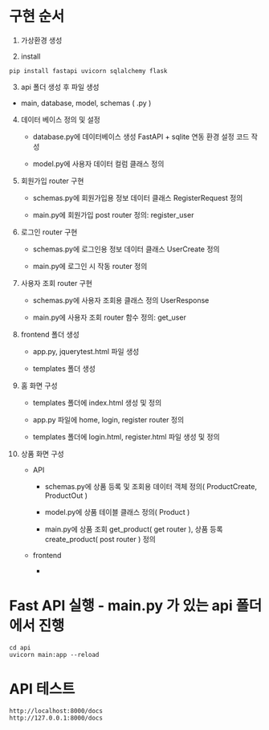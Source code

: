 # 구현 순서

1. 가상환경 생성

2. install
```
pip install fastapi uvicorn sqlalchemy flask
```

3. api 폴더 생성 후 파일 생성

- main, database, model, schemas ( .py )

4. 데이터 베이스 정의 및 설정

    - database.py에 데이터베이스 생성 FastAPI + sqlite 연동 환경 설정 코드 작성

    - model.py에 사용자 데이터 컬럼 클래스 정의

5. 회원가입 router 구현

    - schemas.py에 회원가입용 정보 데이터 클래스 RegisterRequest 정의

    - main.py에 회원가입 post router 정의: register_user

6. 로그인 router 구현

    - schemas.py에 로그인용 정보 데이터 클래스 UserCreate 정의

    - main.py에 로그인 시 작동 router 정의

7. 사용자 조회 router 구현

    - schemas.py에 사용자 조회용 클래스 정의 UserResponse

    - main.py에 사용자 조회 router 함수 정의: get_user

8. frontend 폴더 생성

    - app.py, jquerytest.html 파일 생성

    - templates 폴더 생성

9. 홈 화면 구성
   
    - templates 폴더에 index.html 생성 및 정의

    - app.py 파일에 home, login, register router 정의

    - templates 폴더에 login.html, register.html 파일 생성 및 정의

10. 상품 화면 구성

    - API

        - schemas.py에 상품 등록 및 조회용 데이터 객체 정의( ProductCreate, ProductOut )

        - model.py에 상품 테이블 클래스 정의( Product )

        - main.py에 상품 조회 get_product( get router ), 상품 등록 create_product( post router ) 정의

    - frontend

        -


# Fast API 실행 - main.py 가 있는 api 폴더에서 진행
```
cd api
uvicorn main:app --reload
```

# API 테스트
```
http://localhost:8000/docs
http://127.0.0.1:8000/docs
```